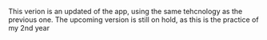 This verion is an updated of the app, using the same tehcnology as the previous one.
The upcoming version is still on hold, as this is the practice of my 2nd year
